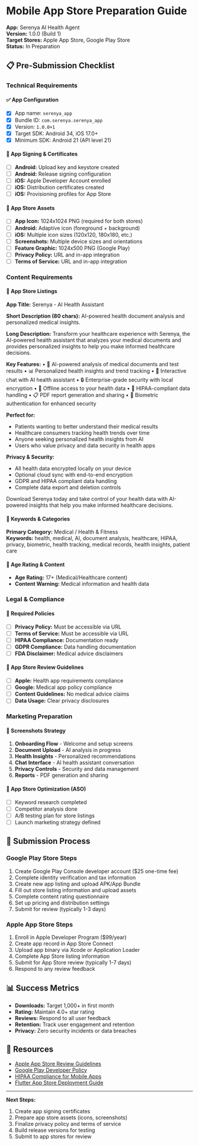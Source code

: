 # Mobile App Store Preparation Guide

**App:** Serenya AI Health Agent  
**Version:** 1.0.0 (Build 1)  
**Target Stores:** Apple App Store, Google Play Store  
**Status:** In Preparation  

## 📋 Pre-Submission Checklist

### **Technical Requirements**

#### ✅ **App Configuration**
- [x] App name: `serenya_app`
- [x] Bundle ID: `com.serenya.serenya_app`
- [x] Version: `1.0.0+1`
- [x] Target SDK: Android 34, iOS 17.0+
- [x] Minimum SDK: Android 21 (API level 21)

#### 🔄 **App Signing & Certificates**
- [ ] **Android:** Upload key and keystore created
- [ ] **Android:** Release signing configuration
- [ ] **iOS:** Apple Developer Account enrolled
- [ ] **iOS:** Distribution certificates created
- [ ] **iOS:** Provisioning profiles for App Store

#### 🔄 **App Store Assets**
- [ ] **App Icon:** 1024x1024 PNG (required for both stores)
- [ ] **Android:** Adaptive icon (foreground + background)
- [ ] **iOS:** Multiple icon sizes (120x120, 180x180, etc.)
- [ ] **Screenshots:** Multiple device sizes and orientations
- [ ] **Feature Graphic:** 1024x500 PNG (Google Play)
- [ ] **Privacy Policy:** URL and in-app integration
- [ ] **Terms of Service:** URL and in-app integration

### **Content Requirements**

#### 🔄 **App Store Listings**

**App Title:** Serenya - AI Health Assistant

**Short Description (80 chars):**
AI-powered health document analysis and personalized medical insights.

**Long Description:**
Transform your healthcare experience with Serenya, the AI-powered health assistant that analyzes your medical documents and provides personalized insights to help you make informed healthcare decisions.

**Key Features:**
• 🔬 AI-powered analysis of medical documents and test results
• 📊 Personalized health insights and trend tracking
• 💬 Interactive chat with AI health assistant
• 🔒 Enterprise-grade security with local encryption
• 📱 Offline access to your health data
• 🏥 HIPAA-compliant data handling
• 📋 PDF report generation and sharing
• 🔐 Biometric authentication for enhanced security

**Perfect for:**
- Patients wanting to better understand their medical results
- Healthcare consumers tracking health trends over time
- Anyone seeking personalized health insights from AI
- Users who value privacy and data security in health apps

**Privacy & Security:**
- All health data encrypted locally on your device
- Optional cloud sync with end-to-end encryption
- GDPR and HIPAA compliant data handling
- Complete data export and deletion controls

Download Serenya today and take control of your health data with AI-powered insights that help you make informed healthcare decisions.

#### 🔄 **Keywords & Categories**

**Primary Category:** Medical / Health & Fitness  
**Keywords:** health, medical, AI, document analysis, healthcare, HIPAA, privacy, biometric, health tracking, medical records, health insights, patient care

#### 🔄 **Age Rating & Content**
- **Age Rating:** 17+ (Medical/Healthcare content)
- **Content Warning:** Medical information and health data

### **Legal & Compliance**

#### 🔄 **Required Policies**
- [ ] **Privacy Policy:** Must be accessible via URL
- [ ] **Terms of Service:** Must be accessible via URL  
- [ ] **HIPAA Compliance:** Documentation ready
- [ ] **GDPR Compliance:** Data handling documentation
- [ ] **FDA Disclaimer:** Medical advice disclaimers

#### 🔄 **App Store Review Guidelines**
- [ ] **Apple:** Health app requirements compliance
- [ ] **Google:** Medical app policy compliance
- [ ] **Content Guidelines:** No medical advice claims
- [ ] **Data Usage:** Clear privacy disclosures

### **Marketing Preparation**

#### 🔄 **Screenshots Strategy**
1. **Onboarding Flow** - Welcome and setup screens
2. **Document Upload** - AI analysis in progress
3. **Health Insights** - Personalized recommendations
4. **Chat Interface** - AI health assistant conversation
5. **Privacy Controls** - Security and data management
6. **Reports** - PDF generation and sharing

#### 🔄 **App Store Optimization (ASO)**
- [ ] Keyword research completed
- [ ] Competitor analysis done
- [ ] A/B testing plan for store listings
- [ ] Launch marketing strategy defined

## 🚀 Submission Process

### **Google Play Store Steps**
1. Create Google Play Console developer account ($25 one-time fee)
2. Complete identity verification and tax information
3. Create new app listing and upload APK/App Bundle
4. Fill out store listing information and upload assets
5. Complete content rating questionnaire
6. Set up pricing and distribution settings
7. Submit for review (typically 1-3 days)

### **Apple App Store Steps**
1. Enroll in Apple Developer Program ($99/year)
2. Create app record in App Store Connect
3. Upload app binary via Xcode or Application Loader
4. Complete App Store listing information
5. Submit for App Store review (typically 1-7 days)
6. Respond to any review feedback

## 📊 Success Metrics

- **Downloads:** Target 1,000+ in first month
- **Rating:** Maintain 4.0+ star rating
- **Reviews:** Respond to all user feedback
- **Retention:** Track user engagement and retention
- **Privacy:** Zero security incidents or data breaches

## 🔗 Resources

- [Apple App Store Review Guidelines](https://developer.apple.com/app-store/review/guidelines/)
- [Google Play Developer Policy](https://play.google.com/about/developer-content-policy/)
- [HIPAA Compliance for Mobile Apps](https://www.hhs.gov/hipaa/for-professionals/security/guidance/cybersecurity/index.html)
- [Flutter App Store Deployment Guide](https://docs.flutter.dev/deployment)

---

**Next Steps:** 
1. Create app signing certificates
2. Prepare app store assets (icons, screenshots)
3. Finalize privacy policy and terms of service
4. Build release versions for testing
5. Submit to app stores for review